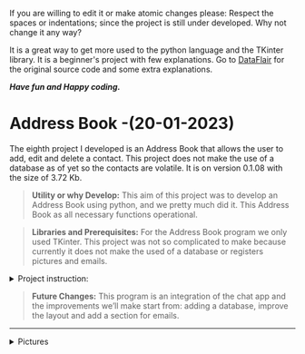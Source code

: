 If you are willing to edit it or make atomic changes please:
Respect the spaces or indentations; since the project is still under developed. Why not change it any way?

It is a great way to get more used to the python language and the TKinter library.
It is a beginner's project with few explanations. Go to [DataFlair](https://data-flair.training/blogs/alarm-clock-python/) for the original source code and some extra explanations.

***Have fun and Happy coding.***

# Address Book -(20-01-2023)

The eighth project I developed is an Address Book that allows the user to add, edit and delete a contact. This project does not make the use of a database as of yet so the contacts are volatile. It is on version 0.1.08 with the size of 3.72 Kb.

> **Utility or why Develop:** This aim of this project was to develop an Address Book using python, and we pretty much did it. This Address Book as all necessary functions operational.

> **Libraries and Prerequisites:** For the Address Book program we only used TKinter. This project was not so complicated to make because currently it does not make the used of a database or registers pictures and emails.


<details><summary>Project instruction:</summary>

  <p>
    
 ```
   """
    GIT: @drafonsopena
    + The objective is to create an Address Book using Python.
    | Group:
    +-+---------------- 1 ----------------
    | Prerequisites:
    | Install libraries (eg: pip3 install tk)
    | Basic Python skills
    | Use a virtual environment
    +---------------- 2 ----------------
    | Project File Structure:
    | Import all the needed libraries/modules
    | Create display window
    | Create labels, functions and buttons
    +---------------- 3 ----------------
    | All necessary libraries for the Address Book:
    | from tkinter import *
    +------------------------------------
  """
```  
  </p>
  
</details>


> **Future Changes:** This program is an integration of the chat app and the improvements we’ll make start from: adding a database, improve the layout and add a section for emails.

---


<details> <summary>Pictures</summary>
  
  **Picture 1: Address Book contact list display**
  
  ![addressBookOne](https://user-images.githubusercontent.com/72225601/216124927-fadbf336-f57b-4db2-b35a-de23177d767d.png)

**Picture 2: Address Book adding “Uncle Scrooge” to contact list**

![addressBookTwo](https://user-images.githubusercontent.com/72225601/216125207-fb76ed5e-ed98-475f-8683-d8fa7a0af128.png)


**Picture 3: Address Book deleting contacts from the list.**
  
![addressBookThree](https://user-images.githubusercontent.com/72225601/216125420-16ccbef1-1b83-49b2-8dab-a6e9ce89f7ea.png)
  
</details>

